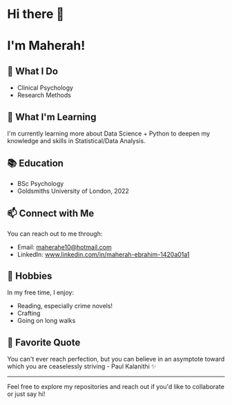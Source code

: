 # Hi there 👋
# I'm Maherah!

## 🔭 What I Do

- Clinical Psychology
- Research Methods

## 🌱 What I'm Learning

I'm currently learning more about Data Science + Python to deepen my knowledge and skills in Statistical/Data Analysis.

## 📚 Education

- BSc Psychology
- Goldsmiths University of London, 2022

## 📫 Connect with Me

You can reach out to me through:
- Email: maherahe10@hotmail.com
- LinkedIn: www.linkedin.com/in/maherah-ebrahim-1420a01a1

## 🎨 Hobbies

In my free time, I enjoy:
- Reading, especially crime novels!
- Crafting
- Going on long walks

## 📝 Favorite Quote
You can't ever reach perfection, but you can believe in an asymptote toward which you are ceaselessly striving - Paul Kalanithi ✨

---

Feel free to explore my repositories and reach out if you'd like to collaborate or just say hi!
<!--
**MaherahE/MaherahE** is a ✨ _special_ ✨ repository because its `README.md` (this file) appears on your GitHub profile.

Here are some ideas to get you started:

- 🔭 I’m currently working on ...
- 🌱 I’m currently learning ...
- 👯 I’m looking to collaborate on ...
- 🤔 I’m looking for help with ...
- 💬 Ask me about ...
- 📫 How to reach me: ...
- 😄 Pronouns: ...
- ⚡ Fun fact: ...
-->
